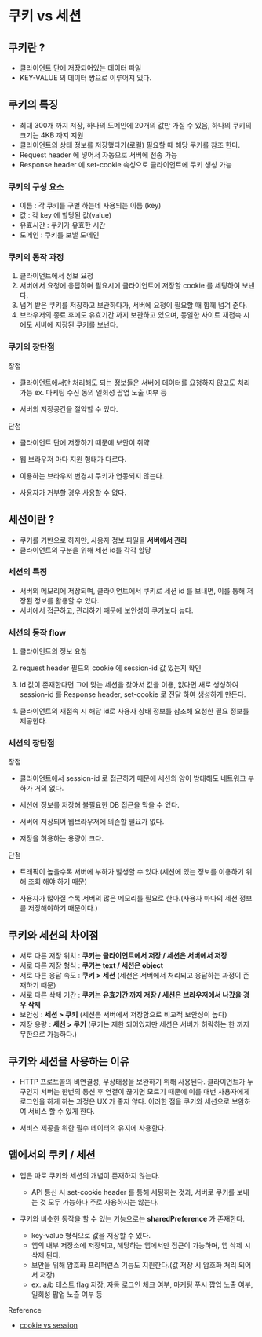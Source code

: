 # 쿠키 vs 세션

## 쿠키란 ?
- 클라이언트 단에 저장되어있는 데이터 파일
- KEY-VALUE 의 데이터 쌍으로 이루어져 있다.

## 쿠키의 특징
- 최대 300개 까지 저장, 하나의 도메인에 20개의 값만 가질 수 있음, 하나의 쿠키의 크기는 4KB 까지 지원
- 클라이언트의 상태 정보를 저장했다가(로컬) 필요할 때 해당 쿠키를 참조 한다.
- Request header 에 넣어서 자동으로 서버에 전송 가능
- Response header 에 set-cookie 속성으로 클라이언트에 쿠키 생성 가능

### 쿠키의 구성 요소
- 이름 : 각 쿠키를 구별 하는데 사용되는 이름 (key)
- 값 : 각 key 에 할당된 값(value)
- 유효시간 : 쿠키가 유효한 시간
- 도메인 : 쿠키를 보낼 도메인

### 쿠키의 동작 과정
1. 클라이언트에서 정보 요청
2. 서버에서 요청에 응답하며 필요시에 클라이언트에 저장할 cookie 를 세팅하여 보낸다.
3. 넘겨 받은 쿠키를 저장하고 보관하다가, 서버에 요청이 필요할 때 함께 넘겨 준다.
4. 브라우저의 종료 후에도 유효기간 까지 보관하고 있으며, 동일한 사이트 재접속 시에도 서버에 저장된 쿠키를 보낸다.

### 쿠키의 장단점
장점
- 클라이언트에서만 처리해도 되는 정보들은 서버에 데이터를 요청하지 않고도 처리 가능
  ex. 마케팅 수신 동의 일회성 팝업 노출 여부 등

- 서버의 저장공간을 절약할 수 있다.

단점
- 클라이언트 단에 저장하기 때문에 보안이 취약
  
- 웹 브라우저 마다 지원 형태가 다르다.
  
- 이용하는 브라우저 변경시 쿠키가 연동되지 않는다.
  
- 사용자가 거부할 경우 사용할 수 없다.

## 세션이란 ?
- 쿠키를 기반으로 하지만, 사용자 정보 파일을 **서버에서 관리**
- 클라이언트의 구분을 위해 세션 id를 각각 할당

### 세션의 특징
- 서버의 메모리에 저장되며, 클라이언트에서 쿠키로 세션 id 를 보내면, 이를 통해 저장된 정보를 활용할 수 있다.
- 서버에서 접근하고, 관리하기 때문에 보안성이 쿠키보다 높다.

### 세션의 동작 flow
1. 클라이언트의 정보 요청

2. request header 필드의 cookie 에 session-id 값 있는지 확인

3. id 값이 존재한다면 그에 맞는 세션을 찾아서 값을 이용,
   없다면 새로 생성하여 session-id 를 Response header, set-cookie 로 전달 하여 생성하게 만든다.

4. 클라이언트의 재접속 시 해당 id로 사용자 상태 정보를 참조해 요청한 필요 정보를 제공한다.

### 세션의 장단점
장점 
- 클라이언트에서 session-id 로 접근하기 때문에 세션의 양이 방대해도 네트워크 부하가 거의 없다.

- 세션에 정보를 저장해 불필요한 DB 접근을 막을 수 있다.
  
- 서버에 저장되어 웹브라우저에 의존할 필요가 없다.

- 저장을 허용하는 용량이 크다.
 
단점
- 트래픽이 높을수록 서버에 부하가 발생할 수 있다.(세션에 있는 정보를 이용하기 위해 조회 해야 하기 때문)

- 사용자가 많아질 수록 서버의 많은 메모리를 필요로 한다.(사용자 마다의 세션 정보를 저장해야하기 때문이다.)

## 쿠키와 세션의 차이점
- 서로 다른 저장 위치 : **쿠키는 클라이언트에서 저장 / 세션은 서버에서 저장**
- 서로 다른 저장 형식 : **쿠키는 text / 세션은 object**
- 서로 다른 응답 속도 : **쿠키 > 세션** (세션은 서버에서 처리되고 응답하는 과정이 존재하기 때문)
- 서로 다른 삭제 기간 : **쿠키는 유효기간 까지 저장 / 세션은 브라우저에서 나갔을 경우 삭제**
- 보안성 : **세션 > 쿠키** (세션은 서버에서 저장함으로 비교적 보안성이 높다)
- 저장 용량 : **세션 > 쿠키** (쿠키는 제한 되어있지만 세션은 서버가 허락하는 한 까지 무한으로 가능하다.)

## 쿠키와 세션을 사용하는 이유
- HTTP 프로토콜의 비연결성, 무상태성을 보완하기 위해 사용된다.
  클라이언트가 누구인지 서버는 한번의 통신 후 연결이 끊기면 모르기 때문에 이를 매번 사용자에게 로그인을 하게 하는 과정은 UX 가 좋지 않다.
  이러한 점을 쿠키와 세션으로 보완하여 서비스 할 수 있게 한다.
  
- 서비스 제공을 위한 필수 데이터의 유지에 사용한다.

## 앱에서의 쿠키 / 세션
- 앱은 따로 쿠키와 세션의 개념이 존재하지 않는다.
  - API 통신 시 set-cookie header 를 통해 세팅하는 것과, 서버로 쿠키를 보내는 것 모두 가능하나 주로 사용하지는 않는다.

- 쿠키와 비슷한 동작을 할 수 있는 기능으로는 **sharedPreference** 가 존재한다.
  - key-value 형식으로 값을 저장할 수 있다.
  - 앱의 내부 저장소에 저장되고, 해당하는 앱에서만 접근이 가능하며, 앱 삭제 시 삭제 된다.
  - 보안을 위해 암호화 프리퍼런스 기능도 지원한다.(값 저장 시 암호화 처리 되어서 저장)
  - ex. a/b 테스트 flag 저장, 자동 로그인 체크 여부, 마케팅 푸시 팝업 노출 여부, 일회성 팝업 노출 여부 등
  
Reference
- [cookie vs session](https://www.javatpoint.com/session-vs-cookies)